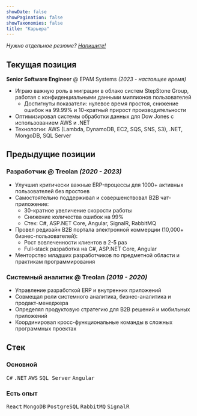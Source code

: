 ```yaml
---
showDate: false
showPagination: false
showTaxonomies: false
title: "Карьера"
---
```

*Нужно отдельное резюме? [Напишите!](/contact)*

## Текущая позиция
**Senior Software Engineer** @ EPAM Systems *(2023 - настоящее время)*
- Играю важную роль в миграции в облако систем StepStone Group, работая с конфиденциальными данными миллионов пользователей
  - Достигнуты показатели: нулевое время простоя, снижение ошибок на 99.99% и 10-кратный прирост производительности
- Оптимизировал системы обработки данных для Dow Jones с использованием AWS и .NET
- Технологии: AWS (Lambda, DynamoDB, EC2, SQS, SNS, S3), .NET, MongoDB, SQL Server

## Предыдущие позиции

### Разработчик @ Treolan *(2020 - 2023)*
- Улучшил критически важные ERP-процессы для 1000+ активных пользователей без простоев
- Самостоятельно поддерживал и совершенствовал B2B чат-приложение:
  - 30-кратное увеличение скорости работы
  - Снижение количества ошибок на 99%
  - Стек: C#, ASP.NET Core, Angular, SignalR, RabbitMQ
- Провел редизайн B2B портала электронной коммерции (10,000+ бизнес-пользователей):
  - Рост вовлеченности клиентов в 2-5 раз
  - Full-stack разработка на C#, ASP.NET Core, Angular
- Менторство младших разработчиков по предметной области и практикам программирования

### Системный аналитик @ Treolan *(2019 - 2020)*
- Управление разработкой ERP и внутренних приложений
- Совмещал роли системного аналитика, бизнес-аналитика и продакт-менеджера
- Определял продуктовую стратегию для B2B решений и мобильных приложений
- Координировал кросс-функциональные команды в сложных программных проектах

## Стек
### Основной
<kbd>C#</kbd> <kbd>.NET</kbd> <kbd>AWS</kbd> <kbd>SQL Server</kbd> <kbd>Angular</kbd>

### Есть опыт
<kbd>React</kbd> <kbd>MongoDB</kbd> <kbd>PostgreSQL</kbd> <kbd>RabbitMQ</kbd> <kbd>SignalR</kbd>
